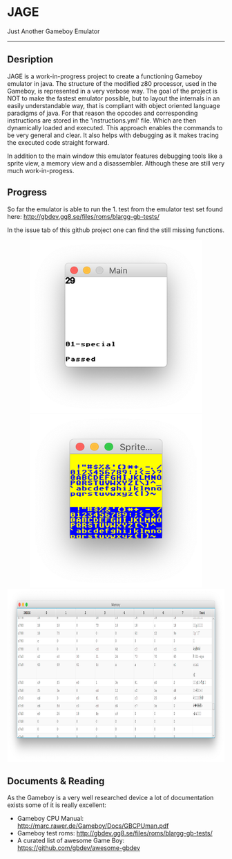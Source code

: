 # JAGE
Just Another Gameboy Emulator

---
## Desription

JAGE is a work-in-progress project to create a functioning Gameboy emulator in java.
The structure of the modified z80 processor, used in the Gameboy, is represented in a very verbose way.
The goal of the project is NOT to make the fastest emulator possible, but to layout the internals in an easily understandable way, that is 
compliant with object oriented language paradigms of java. 
For that reason the opcodes and corresponding instructions are stored in the 'instructions.yml' file. Which are then dynamically loaded
and executed. This approach enables the commands to be very general and clear. It also helps with debugging as it makes tracing the executed code straight forward.
  

In addition to the main window this emulator features debugging tools like a sprite view, a memory view and a disassembler.
Although these are still very much work-in-progess.
 

## Progress

So far the emulator is able to run the 1. test from the emulator test set found here:
http://gbdev.gg8.se/files/roms/blargg-gb-tests/


In the issue tab of this github project one can find the still missing functions.
<p align="center">
<img  width="400" height="400" src="https://github.com/dieterpl/JAGE/raw/readme/pictures/main.png">
<img  width="400" height="400" src="https://github.com/dieterpl/JAGE/raw/readme/pictures/sprite.png">
<img  width="800" height="400" src="https://github.com/dieterpl/JAGE/raw/readme/pictures/memory.png">
  
</p>


## Documents & Reading

As the Gameboy is a very well researched device a lot of documentation exists some of it is really excellent:

- Gameboy CPU Manual: http://marc.rawer.de/Gameboy/Docs/GBCPUman.pdf
- Gameboy test roms: http://gbdev.gg8.se/files/roms/blargg-gb-tests/
- A curated list of awesome Game Boy: https://github.com/gbdev/awesome-gbdev




